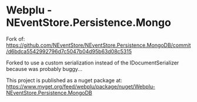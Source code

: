 Webplu - NEventStore.Persistence.Mongo
=============================

Fork of: https://github.com/NEventStore/NEventStore.Persistence.MongoDB/commit/d6bdca5542992796d7c5047b04d95b63d08c5315

Forked to use a custom serialization instead of the IDocumentSerializer because was probably buggy...

This project is published as a nuget package at:
https://www.myget.org/feed/webplu/package/nuget/Webplu-NEventStore.Persistence.MongoDB
